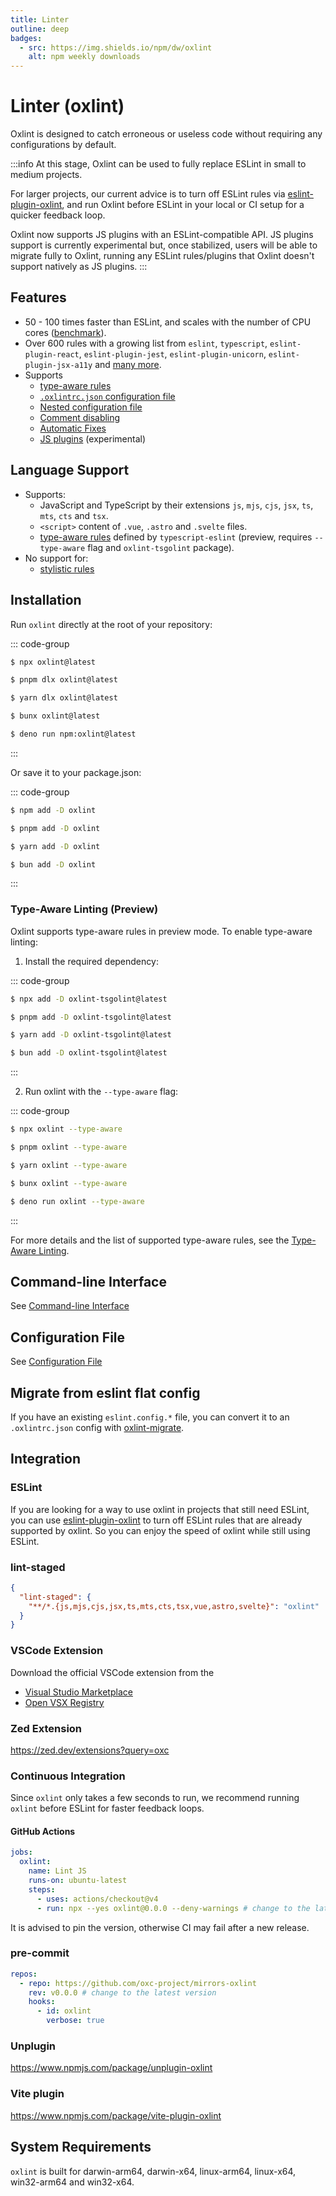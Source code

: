 ```yaml
---
title: Linter
outline: deep
badges:
  - src: https://img.shields.io/npm/dw/oxlint
    alt: npm weekly downloads
---
```


# Linter (oxlint)

<AppBadgeList />

Oxlint is designed to catch erroneous or useless code without requiring any configurations by default.

:::info
At this stage, Oxlint can be used to fully replace ESLint in small to medium projects.

For larger projects, our current advice is to turn off ESLint rules via
[eslint-plugin-oxlint](https://www.npmjs.com/package/eslint-plugin-oxlint),
and run Oxlint before ESLint in your local or CI setup for a quicker feedback loop.

Oxlint now supports JS plugins with an ESLint-compatible API. JS plugins support is currently experimental but,
once stabilized, users will be able to migrate fully to Oxlint, running any ESLint rules/plugins that Oxlint
doesn't support natively as JS plugins.
:::

## Features

- 50 - 100 times faster than ESLint, and scales with the number of CPU cores
  ([benchmark](https://github.com/oxc-project/bench-javascript-linter)).
- Over 600 rules with a growing list from `eslint`, `typescript`, `eslint-plugin-react`,
  `eslint-plugin-jest`, `eslint-plugin-unicorn`, `eslint-plugin-jsx-a11y` and
  [many more](https://github.com/oxc-project/oxc/issues/481).
- Supports
  - [type-aware rules](./linter/type-aware)
  - [`.oxlintrc.json` configuration file](./linter/config)
  - [Nested configuration file](./linter/nested-config)
  - [Comment disabling](./linter/config.html#configuring-rules-via-inline-configuration-comments)
  - [Automatic Fixes](./linter/automatic-fixes)
  - [JS plugins](./linter/js-plugins) (experimental)

## Language Support

- Supports:
  - JavaScript and TypeScript by their extensions `js`, `mjs`, `cjs`, `jsx`, `ts`, `mts`, `cts` and `tsx`.
  - `<script>` content of `.vue`, `.astro` and `.svelte` files.
  - [type-aware rules](https://typescript-eslint.io/getting-started/typed-linting) defined by
    `typescript-eslint` (preview, requires `--type-aware` flag and `oxlint-tsgolint` package).
- No support for:
  - [stylistic rules](https://eslint.style)

## Installation

Run `oxlint` directly at the root of your repository:

::: code-group

```sh [npm]
$ npx oxlint@latest
```

```sh [pnpm]
$ pnpm dlx oxlint@latest
```

```sh [yarn]
$ yarn dlx oxlint@latest
```

```sh [bun]
$ bunx oxlint@latest
```

```sh [deno]
$ deno run npm:oxlint@latest
```

:::

Or save it to your package.json:

::: code-group

```sh [npm]
$ npm add -D oxlint
```

```sh [pnpm]
$ pnpm add -D oxlint
```

```sh [yarn]
$ yarn add -D oxlint
```

```sh [bun]
$ bun add -D oxlint
```

:::

### Type-Aware Linting (Preview)

Oxlint supports type-aware rules in preview mode. To enable type-aware linting:

1. Install the required dependency:

::: code-group

```sh [npm]
$ npx add -D oxlint-tsgolint@latest
```

```sh [pnpm]
$ pnpm add -D oxlint-tsgolint@latest
```

```sh [yarn]
$ yarn add -D oxlint-tsgolint@latest
```

```sh [bun]
$ bun add -D oxlint-tsgolint@latest
```

:::

2. Run oxlint with the `--type-aware` flag:

::: code-group

```sh [npm]
$ npx oxlint --type-aware
```

```sh [pnpm]
$ pnpm oxlint --type-aware
```

```sh [yarn]
$ yarn oxlint --type-aware
```

```sh [bun]
$ bunx oxlint --type-aware
```

```sh [deno]
$ deno run oxlint --type-aware
```

:::

For more details and the list of supported type-aware rules,
see the [Type-Aware Linting](./linter/type-aware.md#configuration).

## Command-line Interface

See [Command-line Interface](./linter/cli)

## Configuration File

See [Configuration File](./linter/config)

## Migrate from eslint flat config

If you have an existing `eslint.config.*` file, you can convert it to an `.oxlintrc.json` config with
[oxlint-migrate](https://github.com/oxc-project/oxlint-migrate).

## Integration

### ESLint

If you are looking for a way to use oxlint in projects that still need ESLint, you can use
[eslint-plugin-oxlint](https://github.com/oxc-project/eslint-plugin-oxlint) to turn off ESLint rules
that are already supported by oxlint. So you can enjoy the speed of oxlint while still using ESLint.

### lint-staged

```json [package.json]
{
  "lint-staged": {
    "**/*.{js,mjs,cjs,jsx,ts,mts,cts,tsx,vue,astro,svelte}": "oxlint"
  }
}
```

### VSCode Extension

Download the official VSCode extension from the

- [Visual Studio Marketplace](https://marketplace.visualstudio.com/items?itemName=oxc.oxc-vscode)
- [Open VSX Registry](https://open-vsx.org/extension/oxc/oxc-vscode)

### Zed Extension

https://zed.dev/extensions?query=oxc

### Continuous Integration

Since `oxlint` only takes a few seconds to run, we recommend running `oxlint` before ESLint for faster feedback loops.

#### GitHub Actions

```yaml
jobs:
  oxlint:
    name: Lint JS
    runs-on: ubuntu-latest
    steps:
      - uses: actions/checkout@v4
      - run: npx --yes oxlint@0.0.0 --deny-warnings # change to the latest release
```

It is advised to pin the version, otherwise CI may fail after a new release.

### pre-commit

```yaml [.pre-commit-hooks.yaml]
repos:
  - repo: https://github.com/oxc-project/mirrors-oxlint
    rev: v0.0.0 # change to the latest version
    hooks:
      - id: oxlint
        verbose: true
```

### Unplugin

https://www.npmjs.com/package/unplugin-oxlint

### Vite plugin

https://www.npmjs.com/package/vite-plugin-oxlint

## System Requirements

`oxlint` is built for darwin-arm64, darwin-x64, linux-arm64, linux-x64, win32-arm64 and win32-x64.
